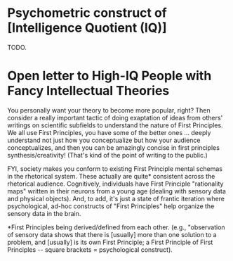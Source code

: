 # Psychometric construct of [Intelligence Quotient (IQ)]

TODO.

# Open letter to High-IQ People with Fancy Intellectual Theories

You personally want your theory to become more popular, right? Then consider a really important tactic of doing exaptation of ideas from others' writings on scientific subfields to understand the nature of First Principles. We all use First Principles, you have some of the better ones ... deeply understand not just how you conceptualize but how your audience conceptualizes, and then you can be amazingly concise in first principles synthesis/creativity! (That's kind of the point of writing to the public.)

FYI, society makes you conform to existing First Principle mental schemas in the rhetorical system. These actually are quite* consistent across the rhetorical audience. Cognitively, individuals have First Principle "rationality maps" written in their neurons from a young age (dealing with sensory data and physical objects). And, to add, it's just a state of frantic iteration where psychological, ad-hoc constructs of "First Principles" help organize the sensory data in the brain.

*First Principles being derived/defined from each other. (e.g., "observation of sensory data shows that there is [usually] more than one solution to a problem, and [usually] is its own First Principle; a First Principle of First Principles -- square brackets = psychological construct).
